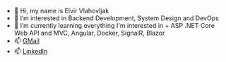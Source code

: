 - 👋 Hi, my name is Elvir Vlahovljak
- 👀 I’m interested in Backend Development, System Design and DevOps
- 🌱 I’m currently learning everything I'm interested in + ASP .NET Core Web API and MVC, Angular, Docker, SignalR, Blazor
- 📫 [GMail](elvirvlahovljak@gmail.com)
- 📫 [LinkedIn](https://www.linkedin.com/in/elvir-vlahovljak-9505a3216/)

<!---
ElvaRivle/ElvaRivle is a ✨ special ✨ repository because its `README.md` (this file) appears on your GitHub profile.
You can click the Preview link to take a look at your changes.
--->

